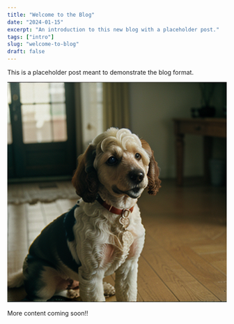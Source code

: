 ```yaml
---
title: "Welcome to the Blog"
date: "2024-01-15"
excerpt: "An introduction to this new blog with a placeholder post."
tags: ["intro"]
slug: "welcome-to-blog"
draft: false
---
```


This is a placeholder post meant to demonstrate the blog format.

![Welcome to the Blog Image](./00057-1398843708.png)

More content coming soon!!
